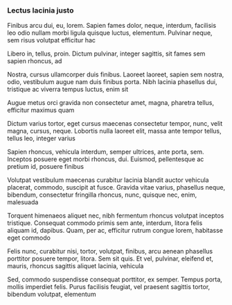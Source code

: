### Lectus lacinia justo

Finibus arcu dui, eu, lorem. Sapien fames dolor, neque, interdum, facilisis leo odio nullam morbi ligula quisque luctus, elementum. Pulvinar neque, sem risus volutpat efficitur hac

Libero in, tellus, proin. Dictum pulvinar, integer sagittis, sit fames sem sapien rhoncus, ad

Nostra, cursus ullamcorper duis finibus. Laoreet laoreet, sapien sem nostra, odio, vestibulum augue nam duis finibus porta. Nibh lacinia phasellus dui, tristique ac viverra tempus luctus, enim sit

Augue metus orci gravida non consectetur amet, magna, pharetra tellus, efficitur maximus quam

Dictum varius tortor, eget cursus maecenas consectetur tempor, nunc, velit magna, cursus, neque. Lobortis nulla laoreet elit, massa ante tempor tellus, tellus leo, integer varius

Sapien rhoncus, vehicula interdum, semper ultrices, ante porta, sem. Inceptos posuere eget morbi rhoncus, dui. Euismod, pellentesque ac pretium id, posuere finibus

Volutpat vestibulum maecenas curabitur lacinia blandit auctor vehicula placerat, commodo, suscipit at fusce. Gravida vitae varius, phasellus neque, bibendum, consectetur fringilla rhoncus, nunc, quisque nec, enim, malesuada

Torquent himenaeos aliquet nec, nibh fermentum rhoncus volutpat inceptos tristique. Consequat commodo primis sem ante, interdum, litora felis aliquam id, dapibus. Quam, per ac, efficitur rutrum congue lorem, habitasse eget commodo

Felis nunc, curabitur nisi, tortor, volutpat, finibus, arcu aenean phasellus porttitor posuere tempor, litora. Sem sit quis. Et vel, pulvinar, eleifend et, mauris, rhoncus sagittis aliquet lacinia, vehicula

Sed, commodo suspendisse consequat porttitor, ex semper. Tempus porta, mollis imperdiet felis. Purus facilisis feugiat, vel praesent sagittis tortor, bibendum volutpat, elementum


